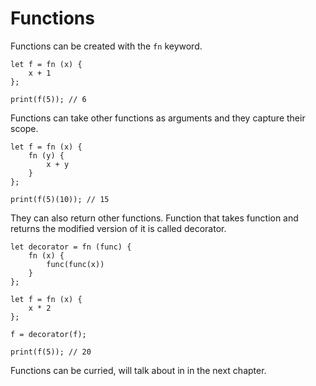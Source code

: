 # Functions

Functions can be created with the `fn` keyword.

```frugurt
let f = fn (x) {
    x + 1
};

print(f(5)); // 6
```

Functions can take other functions as arguments and they capture their scope.

```frugurt
let f = fn (x) {
    fn (y) {
        x + y
    }
};

print(f(5)(10)); // 15
```

They can also return other functions. Function that takes function and returns the modified version of it is called decorator.

```frugurt
let decorator = fn (func) {
    fn (x) {
        func(func(x))
    }
};

let f = fn (x) {
    x * 2
};

f = decorator(f);

print(f(5)); // 20
```

Functions can be curried, will talk about in in the next chapter.